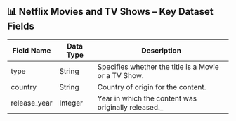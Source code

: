 ## 📊 Netflix Movies and TV Shows – Key Dataset Fields

| Field Name     | Data Type | Description                                                                 |
|----------------|-----------|-----------------------------------------------------------------------------|
| type           | String    | Specifies whether the title is a Movie or a TV Show.                        |
| country        | String    | Country of origin for the content.                                          |
| release_year   | Integer   | Year in which the content was originally released._
